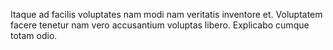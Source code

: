 Itaque ad facilis voluptates nam modi nam veritatis inventore et. Voluptatem facere tenetur nam vero accusantium voluptas libero. Explicabo cumque totam odio.
